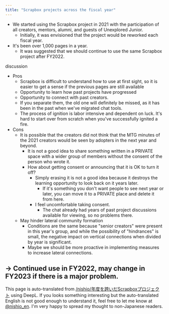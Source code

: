```yaml
---
title: "Scrapbox projects across the fiscal year"
---
```


- We started using the Scrapbox project in 2021 with the participation of all creators, mentors, alumni, and guests of Unexplored Junior.
    - Initially, it was envisioned that the project would be reworked each fiscal year.
- It's been over 1,000 pages in a year.
    - It was suggested that we should continue to use the same Scrapbox project after FY2022.

discussion
- Pros
    - Scrapbox is difficult to understand how to use at first sight, so it is easier to get a sense if the previous pages are still available
    - Opportunity to learn how past projects have progressed
    - Opportunity to connect with past creators.
    - If you separate them, the old one will definitely be missed, as it has been in the past when we've migrated chat tools.
    - The process of ignition is labor intensive and dependent on luck. It's hard to start over from scratch when you've successfully ignited a fire.
- Cons
    - It is possible that the creators did not think that the MTG minutes of the 2021 creators would be seen by adopters in the next year and beyond.
        - It is not a good idea to share something written in a PRIVATE space with a wider group of members without the consent of the person who wrote it.
        - How about getting consent or announcing that it is OK to turn it off?
            - Simply erasing it is not a good idea because it destroys the learning opportunity to look back on it years later.
                - If it's something you don't want people to see next year or later, you can move it to a PRIVATE place and delete it from here.
            - I feel uncomfortable taking consent.
                - The chat already had years of past project discussions available for viewing, so no problems there.
    - May hinder lateral community formation
        - Conditions are the same because "senior creators" were present in this year's group, and while the possibility of "hindrances" is small, the negative impact on vertical connections when divided by year is significant.
        - Maybe we should be more proactive in implementing measures to increase lateral connections.

→ Continued use in FY2022, may change in FY2023 if there is a major problem.
---
This page is auto-translated from [/nishio/年度を跨いだScrapboxプロジェクト](https://scrapbox.io/nishio/年度を跨いだScrapboxプロジェクト) using DeepL. If you looks something interesting but the auto-translated English is not good enough to understand it, feel free to let me know at [@nishio_en](https://twitter.com/nishio_en). I'm very happy to spread my thought to non-Japanese readers.